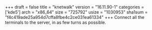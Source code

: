 +++
draft = false
title = "knetwalk"
version = "16.11.90-1"
categories = ['kde5']
arch = "x86_64"
size = "725792"
usize = "1030953"
sha1sum = "f4c419ade25a954d7cffa8fbe4c2ce031ea61334"
+++
Connect all the terminals to the server, in as few turns as possible.